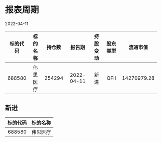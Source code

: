 # 报表周期 

2022-04-11

| 标的代码 | 标的名称 | 持仓数 | 报告期 | 持股变动 | 股东类型 | 流通市值 |
|:--:|:--:|:--:|:--:|:--:|:--:|:--:|
|688580|伟思医疗|254294|2022-04-11|新进|QFII|14270979.28|


## 新进 

| 标的代码 | 标的名称 |
|:--:|:--:|
|688580|伟思医疗|

